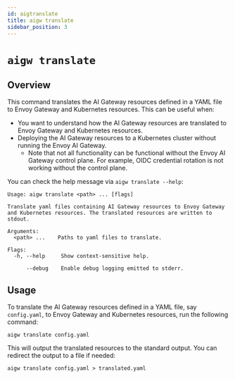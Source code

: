 ```yaml
---
id: aigtranslate
title: aigw translate
sidebar_position: 3
---
```


# `aigw translate`

## Overview

This command translates the AI Gateway resources defined in a YAML file to Envoy Gateway and Kubernetes resources.
This can be useful when:
* You want to understand how the AI Gateway resources are translated to Envoy Gateway and Kubernetes resources.
* Deploying the AI Gateway resources to a Kubernetes cluster without running the Envoy AI Gateway.
  * Note that not all functionality can be functional without the Envoy AI Gateway control plane. For example, OIDC credential rotation is not working without the control plane.

You can check the help message via `aigw translate --help`:

```
Usage: aigw translate <path> ... [flags]

Translate yaml files containing AI Gateway resources to Envoy Gateway and Kubernetes resources. The translated resources are written to stdout.

Arguments:
  <path> ...    Paths to yaml files to translate.

Flags:
  -h, --help     Show context-sensitive help.

      --debug    Enable debug logging emitted to stderr.
```

## Usage

To translate the AI Gateway resources defined in a YAML file, say `config.yaml`, to Envoy Gateway and Kubernetes resources, run the following command:

```shell
aigw translate config.yaml
```

This will output the translated resources to the standard output. You can redirect the output to a file if needed:

```shell
aigw translate config.yaml > translated.yaml
```
